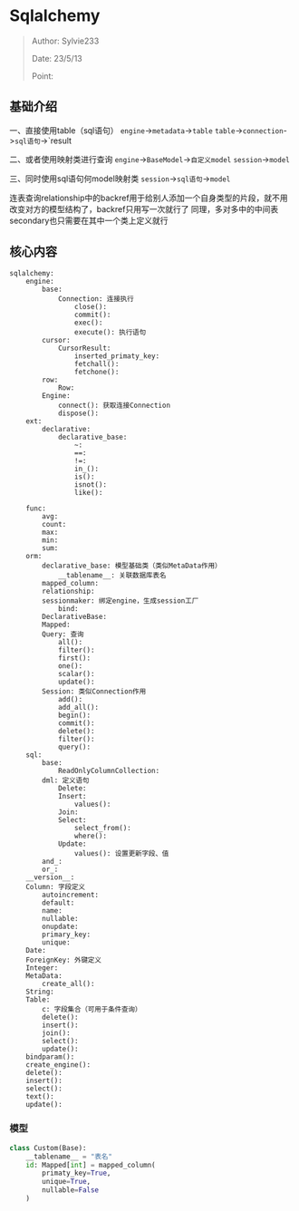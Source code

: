 # Sqlalchemy

> Author: Sylvie233
>
> Date: 23/5/13
>
> Point:


## 基础介绍

一、直接使用table（sql语句）
`engine`->`metadata`->`table`
`table`->`connection`->`sql语句`->`result

二、或者使用映射类进行查询
`engine`->`BaseModel`->`自定义model`
`session`->`model`

三、同时使用sql语句何model映射类
`session`->`sql语句`->`model`





连表查询relationship中的backref用于给别人添加一个自身类型的片段，就不用改变对方的模型结构了，backref只用写一次就行了
同理，多对多中的中间表secondary也只需要在其中一个类上定义就行







## 核心内容

```
sqlalchemy:
	engine:
		base:
			Connection: 连接执行
				close():
				commit():
				exec():
				execute(): 执行语句
		cursor:
			CursorResult:
				inserted_primaty_key:
				fetchall():
				fetchone():
		row:
			Row:
		Engine:
			connect(): 获取连接Connection
			dispose():
	ext:
		declarative:
			declarative_base:
				~:
				==:
				!=:
				in_():
				is():
				isnot():
				like():
				
	func:
		avg:
		count:
		max:
		min:
		sum:
	orm:
		declarative_base: 模型基础类（类似MetaData作用）
			__tablename__: 关联数据库表名
		mapped_column:
		relationship:
		sessionmaker: 绑定engine，生成session工厂
			bind:
		DeclarativeBase:
		Mapped:
		Query: 查询
			all():
			filter():
			first():
			one():
			scalar():
			update():
		Session: 类似Connection作用
			add():
			add_all():
			begin():
			commit():
			delete():
			filter():
			query():
	sql:
		base:
			ReadOnlyColumnCollection:
		dml: 定义语句
			Delete:
			Insert:
				values():
			Join:
			Select:
				select_from():
				where():
			Update:
				values(): 设置更新字段、值
		and_:
		or_:
	__version__:
	Column: 字段定义
		autoincrement:
		default:
		name:
		nullable:
		onupdate:
		primary_key:
		unique:
	Date:
	ForeignKey: 外键定义
	Integer:
	MetaData:
		create_all():
	String:
	Table:
		c: 字段集合（可用于条件查询）
		delete():
		insert():
		join():
		select():
		update():
	bindparam():
	create_engine():
	delete():
	insert():
	select():
	text():
	update():
```



### 模型


```python
class Custom(Base):
	__tablename__ = "表名"
	id: Mapped[int] = mapped_column(
		primaty_key=True,
		unique=True,
		nullable=False
	)
```


